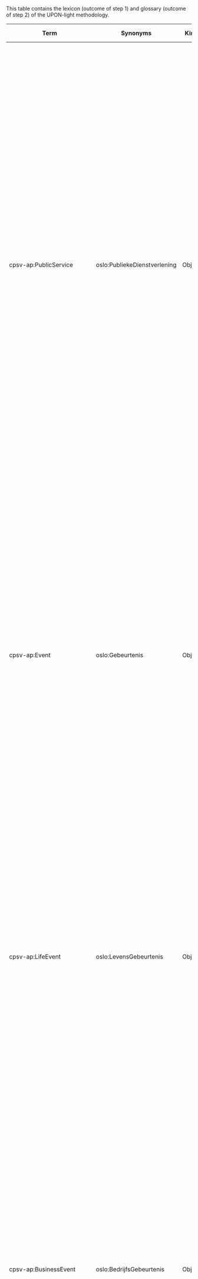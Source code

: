 This table contains the lexicon (outcome of step 1) and glossary (outcome of step 2) of the UPON-light methodology.

| Term                                     | Synonyms                         | Kind        | Description                                                                                                                             | Source                          | Suggested By | Updated by |
|------------------------------------------|----------------------------------|-------------|-----------------------------------------------------------------------------------------------------------------------------------------|---------------------------------|--------------|------------|
| cpsv-ap:PublicService                    | oslo:PubliekeDienstverlening     | Object      | This class represents the Public Service itself, as it is described in a public service catalogue. A Public Service is a mandatory or discretionary set of activities performed,  or able to be performed, by or on behalf of a public organisation, publicly funded and arise from public policy. Services may be for the benefit of an individual, a business, or other public authority, or groups of any of these. A service exists whether it is used or not, and the term 'benefit' may apply in the sense of enabling the fulfilment of an obligation. As defined in the revised version of the European Interoperability Framework12, a European public service comprises any service provided by public administrations in Europe, or by other organisations on their behalf, to businesses, citizens or others public administrations. | [CPSV-AP specification](https://joinup.ec.europa.eu/rdf_entity/http_e_f_fdata_ceuropa_ceu_fw21_f08950374_b7f7c_b4b5a_b94c1_b40d72ffad670) | @slieber | @slieber |
| cpsv-ap:Event                            | oslo:Gebeurtenis                 | Object      | This class represents an event that can be of any type that triggers, makes use of, or in some way is related to, a Public Service. It is not expected to be used directly, rather, one or other of its subclasses should be used. The properties of the class are, of course, inherited by those subclasses. The Event class is used as a hook either to a single related Public Service, such as diagnosis of illness being related to application for sickness benefit (section 3.3.5); or to a group of Public Services, such as all those related to the establishment of a new business (see section 3.2.10). | [CPSV-AP specification](https://joinup.ec.europa.eu/rdf_entity/http_e_f_fdata_ceuropa_ceu_fw21_f08950374_b7f7c_b4b5a_b94c1_b40d72ffad670) | @slieber | @slieber |
| cpsv-ap:LifeEvent                        | oslo:LevensGebeurtenis           | Object      | The Life Event class represents an important event or situations in a citizen's life where public services may be required. Note the scope: an individual will encounter any number of 'events' in the general sense of the word. In the context of the CPSV-AP, the Life Event class only represents an event for which a Public Service is related. For example, a couple becoming engaged is not a CPSV-AP Life Event, getting married is, since only the latter has any relevance to public services. | [CPSV-AP specification](https://joinup.ec.europa.eu/rdf_entity/http_e_f_fdata_ceuropa_ceu_fw21_f08950374_b7f7c_b4b5a_b94c1_b40d72ffad670) | @slieber | @slieber |
| cpsv-ap:BusinessEvent                    | oslo:BedrijfsGebeurtenis         | Object      | This class represents a Business Event, which specialises Event. A Business Event is a specific situation or event in the lifecycle of a business that fulfils one or more needs or (legal) obligations of that business at this specific point in time. A Business Event requires a set of public services to be delivered and consumed in order for the associated business need(s) or obligation(s) to be fulfilled. Business Events are defined within the context of a particular Member State. In other words, a Business Event groups together a number of public services that need to be delivered for completing that particular event. | [CPSV-AP specification](https://joinup.ec.europa.eu/rdf_entity/http_e_f_fdata_ceuropa_ceu_fw21_f08950374_b7f7c_b4b5a_b94c1_b40d72ffad670) | @slieber | @slieber |
| cccev:Criterion                          |                                  | Object      | The Criterion class represents the rule or principle used to judge, evaluate or assess something. | [CPSV-AP specification](https://joinup.ec.europa.eu/rdf_entity/http_e_f_fdata_ceuropa_ceu_fw21_f08950374_b7f7c_b4b5a_b94c1_b40d72ffad670) | @slieber | @slieber |
| cccev:RequirementGroup                   |                                  | Object      | Criterion requirement group is the set of requirements that must be fulfilled together to validate a criterion. A Criterion can be satisfied using different options.  The Requirement group class is used to wrap the set of criteria requirements that validate a criterion. All criteria requirements belonging to a requirement group shall be valid for the requirement group to be considered valid. When there is more than one Requirement group for a Criterion, at least one of them has to be positively validated for the Criterion to be considered fulfilled. | [CCCEV specification](https://joinup.ec.europa.eu/release/core-criterion-and-core-evidence-vocabulary-v100) | @slieber | @slieber |
| cccev:CriterionRequirement               | oslo:CriteriumVereiste           | Object      | A Criterion can be expressed as a set of requirements where every requirement must be valid. A Criterion requirement is an atomic requirement. See example in section 6.1 of related specification, where the criterion is "to be eligible to enter into the cinema to watch a movie", and there are several options to meet this criterion. One option has two Criterion requirements: (1) Holding a ticket (2) Being older than eighteen. Some criteria can be expressed with several atomic requirements. A Criterion requirement can specify the expected value that the Criterion response has to contain, or a range of threshold values within which the Criterion response has to fit in. The Criterion requirement may apply to a certain period of time.  It also can provide a list of candidate evidences that the responder can use to prove the Criterion requirement. | [CCCEV specification](https://joinup.ec.europa.eu/release/core-criterion-and-core-evidence-vocabulary-v100) | @slieber | @slieber |
| cccev:RequirementResponse                |                                  | Object      | Requirement response is an assertion that responds to a criterion requirement. Requirement Response is the class used to define the actual response to a Criterion requirement. It provides the value for the specific requirement and the period to which it applies. It refers to the Criterion requirement that validates. | [CCCEV specification](https://joinup.ec.europa.eu/release/core-criterion-and-core-evidence-vocabulary-v100) | @slieber | @slieber |
| cccev:Evidence                           | oslo:Bewijs                      | Object      | Evidence is any resource that can document or support a Requirement response. The Evidence class contains information that proves that a Criterion requirement exists or is true, in particular Evidences are used to prove that a specific Criterion is met. | [CCCEV specification](https://joinup.ec.europa.eu/release/core-criterion-and-core-evidence-vocabulary-v100) | @slieber | @slieber |
| State                                    |                                  | Object      | A State represents values, in its most generic form. A state could be a data graph. | FAST project WP1 | @slieber | @slieber |
| Step                                     | Action                           | Object      | A Step is an action which can have an required input (criterion) and produces some output. The produced output might be explicitly created new data (evidence), or changes in existing data. In general a step can be seen as a transition of one state to another state. | FAST project WP1 | @slieber | @slieber |
| Goal                                     |                                  | Object      | A goal can be expressed as a state (different than the current state), which should be achieved. A goal can be expressed as a shape on data, and thus on a state. | FAST project WP1 | @slieber | @slieber |
| Workflow                                 |                                  | Object      | A workflow is a series of steps to reach a goal. | FAST project WP1 | @slieber | @slieber |